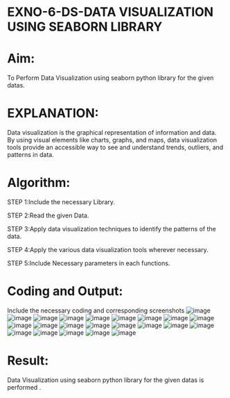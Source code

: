 # EXNO-6-DS-DATA VISUALIZATION USING SEABORN LIBRARY

# Aim:
  To Perform Data Visualization using seaborn python library for the given datas.

# EXPLANATION:
Data visualization is the graphical representation of information and data. By using visual elements like charts, graphs, and maps, data visualization tools provide an accessible way to see and understand trends, outliers, and patterns in data.

# Algorithm:
STEP 1:Include the necessary Library.

STEP 2:Read the given Data.

STEP 3:Apply data visualization techniques to identify the patterns of the data.

STEP 4:Apply the various data visualization tools wherever necessary.

STEP 5:Include Necessary parameters in each functions.

# Coding and Output:
 Include the necessary coding and corresponding screenshots
![image](https://github.com/user-attachments/assets/f97f1850-7b40-4486-a111-d6e3c0e6816c)
![image](https://github.com/user-attachments/assets/20c958f0-aecd-4ef9-bea0-f729953e5901)
![image](https://github.com/user-attachments/assets/eb306f3a-89a3-457b-a356-8cbf5d11e75d)
![image](https://github.com/user-attachments/assets/5afdc891-cf67-4f50-aea2-075e0917c1b4)
![image](https://github.com/user-attachments/assets/b7699ddb-fe95-4b17-bdb1-987308b33fb6)
![image](https://github.com/user-attachments/assets/cde9ba3b-815f-4556-a1f6-c823bd279d88)
![image](https://github.com/user-attachments/assets/a24b0e2a-b614-4861-b674-f83902a8fe5a)
![image](https://github.com/user-attachments/assets/7e2edaa7-e3b1-44c2-9d18-537b13dbcc29)
![image](https://github.com/user-attachments/assets/0e398246-706a-465d-b9ff-a6eb509873b4)
![image](https://github.com/user-attachments/assets/4b074793-1c6e-4677-9902-b909249c734c)
![image](https://github.com/user-attachments/assets/fd1afeb0-4e72-41c8-9ad0-7be440ade713)
![image](https://github.com/user-attachments/assets/67165ba7-5708-42c5-b2c1-dd2e4a04cdf5)
![image](https://github.com/user-attachments/assets/e822e17e-f0b4-4142-aa37-a5fd78bf1a63)
![image](https://github.com/user-attachments/assets/1b1f552b-a7ca-47f5-9afa-ac08d4e51423)
![image](https://github.com/user-attachments/assets/02f1807a-04ac-4073-afda-b7762e69e1f6)
![image](https://github.com/user-attachments/assets/3412dcc0-6d6c-45bc-a659-700a01b574be)
![image](https://github.com/user-attachments/assets/8bca3876-f876-4956-9211-1c3b993bbd06)
![image](https://github.com/user-attachments/assets/13aeb683-e953-4840-8e23-2c691ddf875f)
![image](https://github.com/user-attachments/assets/98346057-ebff-4281-8935-046f4d44eb2a)
![image](https://github.com/user-attachments/assets/935a34bd-a98d-45e4-ad63-361143755f93)
![image](https://github.com/user-attachments/assets/1aed27b3-44c2-45a6-9e7f-c395a006c666)
![image](https://github.com/user-attachments/assets/63177aa3-c92b-4b9f-b2ea-264492be349f)


# Result:
Data Visualization using seaborn python library for the given datas is performed .
